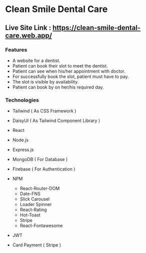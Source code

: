 # Clean Smile Dental Care

## Live Site Link : https://clean-smile-dental-care.web.app/

### Features

- A website for a dentist.
- Patient can book their slot to meet the dentist.
- Patient can see when his/her appointment with doctor.
- For successfully book the slot, patient must have to pay.
- The slot is visible by availability.
- Patient can book by on her/his required day.

### Technologies

- Tailwind ( As CSS Framework )
- DaisyUI ( As Tailwind Component Library )
- React
- Node.js
- Express.js
- MongoDB ( For Database )
- Firebase ( For Authentication )
- NPM
    - React-Router-DOM
    - Date-FNS
    - Slick Carousel
    - Loader Spinner
    - React-Rating
    - Hot-Toast
    - Stripe
    - React-Fontawesome
    
- JWT
- Card Payment ( Stripe )
